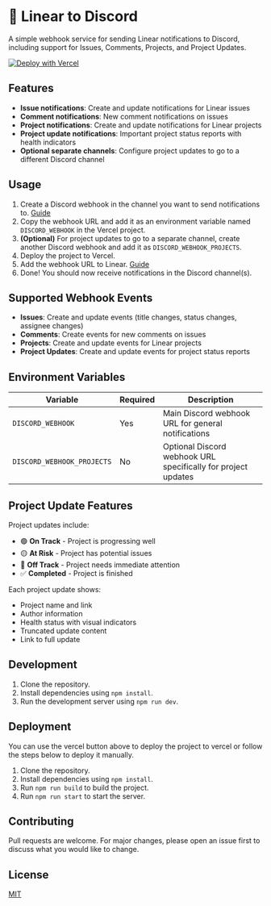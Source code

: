# 🔌 Linear to Discord

A simple webhook service for sending Linear notifications to Discord, including support for Issues, Comments, Projects, and Project Updates.

[![Deploy with Vercel](https://vercel.com/button)](https://vercel.com/new/clone?repository-url=https%3A%2F%2Fgithub.com%2Fvarun-raj%2Flinear-to-discord&env=DISCORD_WEBHOOK&envDescription=Discord%20webhook&envLink=https%3A%2F%2Fsupport.discord.com%2Fhc%2Fen-us%2Farticles%2F228383668-Intro-to-Webhooks&project-name=linear-to-discord&repository-name=linear-to-discord)

## Features

- **Issue notifications**: Create and update notifications for Linear issues
- **Comment notifications**: New comment notifications on issues
- **Project notifications**: Create and update notifications for Linear projects
- **Project update notifications**: Important project status reports with health indicators
- **Optional separate channels**: Configure project updates to go to a different Discord channel

## Usage

1. Create a Discord webhook in the channel you want to send notifications to. [Guide](https://support.discord.com/hc/en-us/articles/228383668-Intro-to-Webhooks)
2. Copy the webhook URL and add it as an environment variable named `DISCORD_WEBHOOK` in the Vercel project.
3. **(Optional)** For project updates to go to a separate channel, create another Discord webhook and add it as `DISCORD_WEBHOOK_PROJECTS`.
4. Deploy the project to Vercel.
5. Add the webhook URL to Linear. [Guide](https://linear.app/settings/api)
6. Done! You should now receive notifications in the Discord channel(s).

## Supported Webhook Events

- **Issues**: Create and update events (title changes, status changes, assignee changes)
- **Comments**: Create events for new comments on issues
- **Projects**: Create and update events for Linear projects
- **Project Updates**: Create and update events for project status reports

## Environment Variables

| Variable | Required | Description |
|----------|----------|-------------|
| `DISCORD_WEBHOOK` | Yes | Main Discord webhook URL for general notifications |
| `DISCORD_WEBHOOK_PROJECTS` | No | Optional Discord webhook URL specifically for project updates |

## Project Update Features

Project updates include:
- 🟢 **On Track** - Project is progressing well
- 🟡 **At Risk** - Project has potential issues
- 🔴 **Off Track** - Project needs immediate attention  
- ✅ **Completed** - Project is finished

Each project update shows:
- Project name and link
- Author information
- Health status with visual indicators
- Truncated update content
- Link to full update

## Development

1. Clone the repository.
2. Install dependencies using `npm install`.
3. Run the development server using `npm run dev`.


## Deployment
You can use the vercel button above to deploy the project to vercel or follow the steps below to deploy it manually.

1. Clone the repository.
2. Install dependencies using `npm install`.
3. Run `npm run build` to build the project.
4. Run `npm run start` to start the server.

## Contributing
Pull requests are welcome. For major changes, please open an issue first to discuss what you would like to change.

## License
[MIT](LICENSE)
